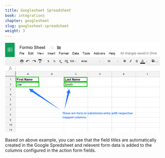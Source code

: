```yaml
---
title: Googlesheet Spreadsheet
book: integrations
chapter: googlesheet
slug: googlesheet-spreadsheet
weight: 3
---
```


![](/assets/img/googlesheet/googlesheet-spreadsheetdata.png)

Based on above example, you can see that the field titles are automatically created in the Google Spredsheet and relevent form data is added to the columns configured in the action form fields.
